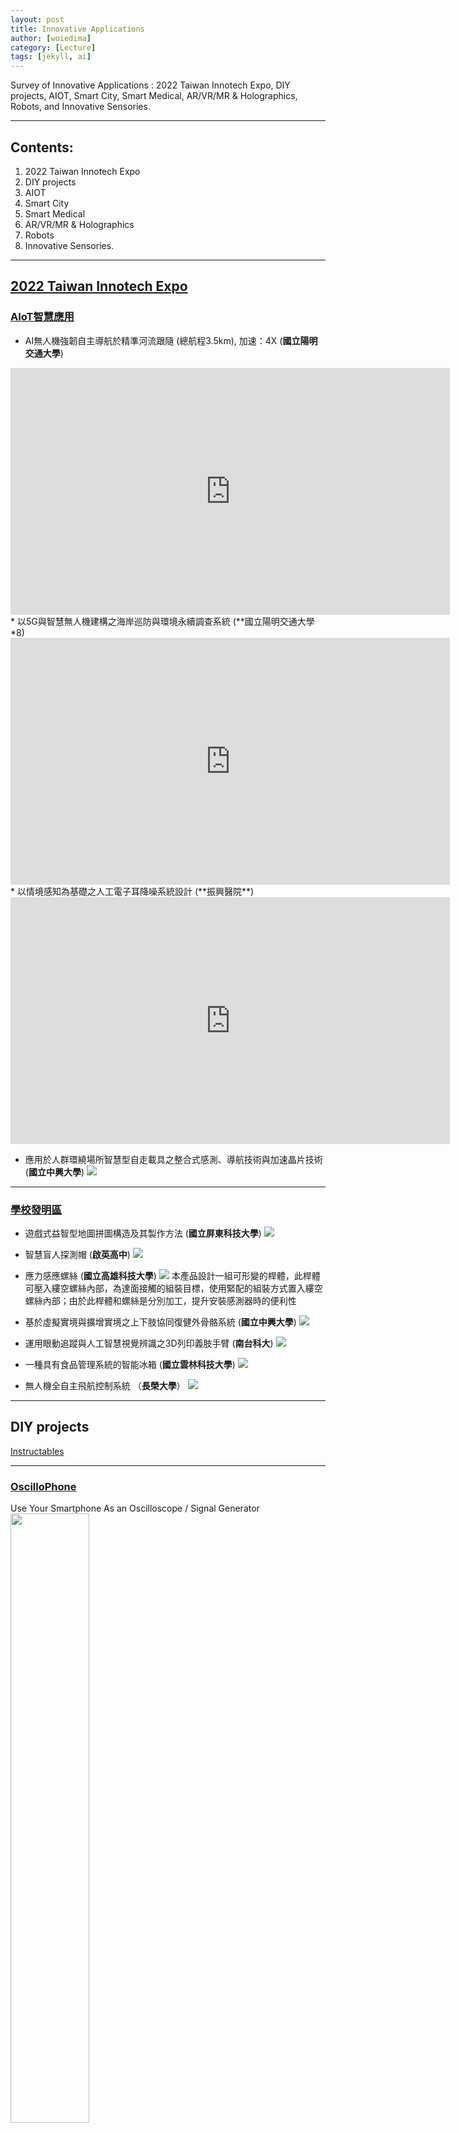 ```yaml
---
layout: post
title: Innovative Applications
author: [woiedima]
category: [Lecture]
tags: [jekyll, ai]
---
```


Survey of Innovative Applications : 2022 Taiwan Innotech Expo, DIY projects, AIOT, Smart City, Smart Medical, AR/VR/MR & Holographics, Robots, and Innovative Sensories.

---
## Contents:
1. 2022 Taiwan Innotech Expo
2. DIY projects
3. AIOT
4. Smart City
5. Smart Medical
6. AR/VR/MR & Holographics
7. Robots
8. Innovative Sensories.

---
## [2022 Taiwan Innotech Expo](https://cloudcdn.taiwantradeshows.com.tw/2022/inst/showarea/index.html)

### [AIoT智慧應用](https://online.inventaipei.com.tw/zh-tw/vproduct/show-area/AIoT%E6%99%BA%E6%85%A7%E6%87%89%E7%94%A8/exh-list.html)
* AI無人機強韌自主導航於精準河流跟隨 (總航程3.5km), 加速：4X (**國立陽明交通大學**)
<iframe width="703" height="395" src="https://www.youtube.com/embed/5va0unKz3Qg" title="AI無人機強韌自主導航於精準河流跟隨 (總航程3.5km), 加速：4X" frameborder="0" allow="accelerometer; autoplay; clipboard-write; encrypted-media; gyroscope; picture-in-picture" allowfullscreen></iframe>
* 以5G與智慧無人機建構之海岸巡防與環境永續調查系統 (**國立陽明交通大學*8)
<iframe width="703" height="395" src="https://www.youtube.com/embed/DmCZ6_bkZsI" title="以5G與智慧無人機建構之海岸巡防與環境永續調查系統_陽明交通大學" frameborder="0" allow="accelerometer; autoplay; clipboard-write; encrypted-media; gyroscope; picture-in-picture" allowfullscreen></iframe>
* 以情境感知為基礎之人工電子耳降噪系統設計 (**振興醫院**)
<iframe width="703" height="395" src="https://www.youtube.com/embed/QLwXqF8BFgQ" title="以情境感知為基礎之人工電子耳降噪系統設計" frameborder="0" allow="accelerometer; autoplay; clipboard-write; encrypted-media; gyroscope; picture-in-picture" allowfullscreen></iframe>

* 應用於人群環繞場所智慧型自走載具之整合式感測、導航技術與加速晶片技術 (**國立中興大學**)
![](https://storage.googleapis.com/www.taiwantradeshow.com.tw/product/202209/T-34962391-S.jpg)

---
### [學校發明區](https://online.inventaipei.com.tw/zh-tw/vproduct/show-area/%E5%AD%B8%E6%A0%A1%E7%99%BC%E6%98%8E%E5%8D%80/exh-list.html)
* 遊戲式益智型地圖拼圖構造及其製作方法 (**國立屏東科技大學**)
![](https://storage.googleapis.com/www.taiwantradeshow.com.tw/product/202209/T-77113404-S.jpg)

* 智慧盲人探測帽 (**啟英高中**)
![](https://storage.googleapis.com/www.taiwantradeshow.com.tw/product/202210/T-35612585-S.jpg)

* 應力感應螺絲 (**國立高雄科技大學**)
![](https://www.chanchao.com.tw/exhibitorservicefiles/products/DAUIROBOT2022_236488_99873_L.jpg)
本產品設計一組可形變的桿體，此桿體可壓入縷空螺絲內部，為達面接觸的組裝目標，使用緊配的組裝方式置入縷空螺絲內部；由於此桿體和螺絲是分別加工，提升安裝感測器時的便利性<br>

* 基於虛擬實境與擴增實境之上下肢協同復健外骨骼系統 (**國立中興大學**)
![](https://storage.googleapis.com/www.taiwantradeshow.com.tw/product/202209/T-38472980-S.jpg)

* 運用眼動追蹤與人工智慧視覺辨識之3D列印義肢手臂 (**南台科大**)
![](https://storage.googleapis.com/www.taiwantradeshow.com.tw/product/202209/T-55242679-S.png)

* 一種具有食品管理系統的智能冰箱 (**國立雲林科技大學**)
![](https://storage.googleapis.com/www.taiwantradeshow.com.tw/product/202209/T-80707728-S.jpg)
 
* 無人機全自主飛航控制系統 （**長榮大學**）
![](https://storage.googleapis.com/www.taiwantradeshow.com.tw/product/202209/T-86341544-S.png)

---
## DIY projects
[Instructables](https://www.instructables.com)

---
### [OscilloPhone](https://www.instructables.com/OscilloPhone-Use-your-Smartphone-as-an-Oscilloscop/)
Use Your Smartphone As an Oscilloscope / Signal Generator<br>
<img width="50%" height="50%" src="https://content.instructables.com/F0O/559P/IE7JB38T/F0O559PIE7JB38T.jpg">

---
### [DIY放大電阻](https://hackaday.io/project/188104-the-great-resistor)
<iframe width="500" height="281" src="https://www.youtube.com/embed/2C_KpQk_63M" title="Full Test: The Great Resistor - Resistor Color Code Lamp" frameborder="0" allow="accelerometer; autoplay; clipboard-write; encrypted-media; gyroscope; picture-in-picture" allowfullscreen></iframe>
使用 Arduino 放大電阻顏色代碼。
將你的小電阻放在兩個夾子之間進行測量；顏色和值將顯示在大電和LCD屏幕上。

---
### DIY Modern LED Matrix Bike Animated Tail Light
<iframe width="821" height="462" src="https://www.youtube.com/embed/GaKaIY4tRx8" title="DIY Modern LED Matrix Bike Animated Tail Light | With Knight Rider Scanner & Police Flasher Modes" frameborder="0" allow="accelerometer; autoplay; clipboard-write; encrypted-media; gyroscope; picture-in-picture" allowfullscreen></iframe>

---
### 卡片辨識器
<iframe width="821" height="462" src="https://www.youtube.com/embed/RM3FHJrK7eA" title="【自製感測器#2】自己做卡片辨識器，費用不到10元的RFID?，可辨識上百張卡片" frameborder="0" allow="accelerometer; autoplay; clipboard-write; encrypted-media; gyroscope; picture-in-picture" allowfullscreen></iframe>

---
### Turn Touchscreens into Touchless Interfaces
<iframe width="693" height="390" src="https://www.youtube.com/embed/EY6FKCfoaQk" title="How to Turn Touchscreens into Touchless Interfaces | Ultraleap" frameborder="0" allow="accelerometer; autoplay; clipboard-write; encrypted-media; gyroscope; picture-in-picture" allowfullscreen></iframe>

---
## AIOT

### [解決雞農問題 iCHASE打造AI家禽照護系統](https://www.digitimes.com.tw/iot/article.asp?cat=158&cat2=80&ct=o&id=0000642406_X0A5AFN4LK928I78BH0XO)
![](https://img.digitimes.com/newsimg/2022/0816/642406-1-bh0xo.jpg)
* 以**智慧秤重計**而言，團隊採用NVIDIA晶片開發出支援AI運算的攝影機。當雞群跳上秤重平台後，總重量除以影像辨識得出的秤盤隻數，就能算出雞隻的平均重量。為防止雞糞酸蝕秤盤，表面也經過防水、防塵、防鏽處理，重要電路板的位置也要仔細規劃。
* 雞隻體重會反映健康狀況，當體重數據增減偏離標準太多、或連續數天異常，秤重計連接的網頁平台會出現異常提醒，飼主也可和過去的歷史紀錄比較。因為雞隻喜歡往高處的秤台跳，秤重過程中不需要人力特別驅趕。
* 張光甫表示，團隊另一款**囉音辨識**產品，目前也在大成旗下的禽場驗證中。**囉音指的是呼吸道疾病所產生的聲音**，雞農過去都以聽聲辨識，但這種靠感覺的個人經驗很難傳承。團隊與中興大學生機系助理教授蔡燿全的團隊合作，讓小批次的雞隻感染呼吸道病毒，再記錄牠們的啼聲，希望訓練出可辨識囉音的AI模型。
* 針對致死率高的禽流感，團隊則開發**AI雷射驅鳥器**，當影像裝置偵測到野鳥時，便自動啟動雷射光束驅離野鳥，避免使用防鳥網會造成的傷亡。類似的影像辨識技術也將用來開發「死禽雷達」，協助雞農快速挑出病死雞隻。

---
### [提前掌握母豬健康狀況 台灣團隊打造 AI 母豬健康偵測平台商機上看 8 億](https://www.inside.com.tw/article/29165-ai-pig-health-detection)
![](https://bucket-img.tnlmedia.com/cabinet/files/consoles/1/teams/1/2022/10/3JGEIDO5wrMOZPqAZSbsxMwHNKbLWnLblOKJ2NWg.jpg?auto=compress&fit=max&w=730)
* 在豬隻飲水、吃飼料時，設備就可以自動幫豬量測體溫，經過後端系統分析後，可以藉此提早偵測豬隻是否有發情或熱疾病等徵兆，目前溫度量測正確率可以在正負攝氏0.3 度之間。

---
### [解密全球唯一 AI 養蝦的行業秘辛！](https://buzzorange.com/techorange/2022/10/13/aiot-idwater/?utm_source=newsletter&utm_medium=email&utm_campaign=2022_7&utm_term=2022-10-14)
* 艾滴科技利用自動化 IoT 的傳輸影像辨識專家系統，達成「一站式養殖服務商」。余萬洲解釋該系統的影像辨識系統透過好幾個養殖池的數據累積、幫數萬隻白蝦拍照後的結果，推算出理想的蝦子生長狀況，以及影響生長的變因。
* 舉例來說，影像辨識系統經過深度學習，除了從外觀大小，還可以從白蝦的腸線辨別健康狀況，像是腸線粗大、顏色深就代表蝦子食慾好、進食狀況不錯，應是健康的白蝦，反之腸線太細、顏色淡就可能蝦子進食有問題。
* 準確辨別蝦子生長狀況，連帶會影響投餌精準度。余萬洲解釋，投餌太少蝦子長不壯、太多則會使池子混濁、影響水質。「目前自動投餌系統大部分業者誤差度都還在 15~20%，艾滴科技的只有 3% 。」 

---
### [程式設計師奶爸自制AI餵奶檢測儀，預判寶寶餓點，不讓哭聲影響老婆睡眠](https://bangqu.com/75l674.html)
![](https://i3.res.bangqu.com/farm/liang/news/2022/07/25/5fcb3c4b5a7ae7af6124d419b9ebc152.gif)

---
### [【工程師隱身術】200 行 TensorFlow.js 程式碼，讓你從視訊會議的畫面中「消失」](https://buzzorange.com/techorange/2020/03/10/tensorflow-js-invisible/)
![](https://buzzorange.com/techorange/wp-content/uploads/sites/2/2020/03/%E6%B6%88%E5%A4%B11.png)

---
## Smart City

### [3D街頭暴力預警及AI情資整合偵蒐平臺](https://smartcity.org.tw/application_detail.php?id=105)
全國首創以人工智慧物聯網（AIoT）構想，運用人工智慧(AI)影像辨識及聲音感應技術，並以本轄八大行業營業處所為實驗場域，結合物聯網(IoT)設備進行異常狀況分析，當偵測現場聚集人數達3人、持續停留30秒、聲音感測80分貝以上，提供主動預警通報，以利警方調度優勢警力迅速到場處理。

---
### [Smart Sidewalk Protection](https://www.digitimes.com.tw/iot/article.asp?id=0000622764_6328VH1R5ED8SN5TK42KM)
* 環保電動交通領域的領導廠商Bird日前宣布了由Bird首創的智能人行道保護技術。這項技術是由Bird和無線通信和定位技術及服務的全球領導廠商u-blox(SIX:UBXN)共同設計和開發，是一種感測器融合(sensor fusion)解決方案。整合於Bird電動車輛的智能人行道保護裝置，被用來防止微型交通設備騎行於人行道上。
* 結合u-blox的ZED-F9R高精準度航位推測模組、公分等級人行道地圖，以及Bird的車載感測套件，此一整合系統可有效且高效率地即時偵測和防止人行道騎行。例如，相較於採用雲端地圖的傳統GPS，可能需要15秒以上的時間才會做出反應，Bird的新型智能人行道保護技術，可以讓進入人行道的車輛安全停下，同時允許騎士步行將車輛牽回車道或自行車道。

---
### [路側感測器提醒駕駛動物出沒](https://www.digitimes.com.tw/iot/article.asp?cat=158&cat2=80&ct=o&id=0000586054_T97LMSHM6CVQIZ3FVXHO1)
![](https://mms.digitimes.com/NewsImg/2020/0610/586054-1-VXHO1.jpg)
據FierceElectronics與eeNews Europe報導，Salus系統主要倚賴雷達、光學鏡頭與紅外線感測器來偵測動物走動，系統所收集的數據則會經由自動分析來預測動物行為以及與汽車及機車作區隔。該技術是利用神經網路開發機器學習，可讓系統區分機車騎士、汽車或鹿的差別，而非純粹動作偵測。

---
## Smart Medical

### [孕婦在家就能監測胎兒心臟健康](https://www.digitimes.com.tw/iot/article.asp?id=0000645763_NI36TFNL7RDMDK2OTUEX5)
![](https://img.digitimes.com/newsimg/2022/1011/645763-1-tuex5.jpg)
* Sensoriis與HERO Laboratory研究團隊開發的系統，運用穿戴式裝置來監測胎兒的心電圖(ECG)訊號，透過以貼片固定在孕婦腹部的電極接收訊號、以內建的微控制器處理訊號、藉由藍牙將結果傳送到智慧型手機或智慧手錶上的App供檢視。
* 透過穿戴式裝置持續監測胎兒心跳會產生大量ECG訊號，Lullaby演算法善用心跳具有穩定節奏的特性、根據時間模式提升心跳的辨識率、忽略心跳以外的心臟活動，因此可以減少所需的運算量、以最有效率的方式運用微處理器的運算能力，因此能在穿戴式裝置上即時處理高解析度的ECG訊號以監測胎兒心跳。

---
### [馬桶也能測量心率、提早預防心臟病！](https://buzzorange.com/techorange/2021/04/16/casana-heart-sensor-toilet-seat/)
![](https://buzzorange.com/techorange/wp-content/uploads/sites/2/2021/04/%E9%A6%AC%E6%A1%B6%E5%9D%90%E5%A2%8A.jpg)
* 根據美國疾病預防控制中心（CDC）數據統計，在美國每 36 秒就有一人因心血管疾病死亡，有超過 620 萬的美國人面臨心律衰竭問題（俗稱心臟無力）。
* Casana 的智慧馬桶座外觀雖與一般馬桶並無兩樣，但其主要功能是一台「心臟偵測裝置」，包含偵測心電圖（ECG）、心衝擊圖（BCG）、光電容積圖（PPG）感測器元件，可以用來偵測心臟健康指標，並透過內建的 Wi-Fi 或是 LTE 功能將資料傳送至雲端系統。

---
## AR/VR/MR & Holographics

### DIY實物投影機
<img width="50%" height="50%" src="https://github.com/rkuo2000/MCU-course/blob/main/images/DIY_projector.jpg?raw=true">
**遠端上課沒有實物投影機？**<br>
美國教師 Carmen Castrejon設計了這樣一套簡便裝置，只需要一張CD、鉛筆、膠帶和一個硬幣，就能透過反射，讓筆記型電腦隨意的投放鍵盤上的筆記<br>

*來源:Carmen Castrejon/Facebook*<br>

---
### Hologramm Projektor HyperVSN
<iframe width="693" height="390" src="https://www.youtube.com/embed/yYJIidgOl2o" title="Hologramm Projektor HyperVSN Messe Show Miami." frameborder="0" allow="accelerometer; autoplay; clipboard-write; encrypted-media; gyroscope; picture-in-picture" allowfullscreen></iframe>

---
### Holokit X
<iframe width="320" height="560" src="https://www.youtube.com/embed/153TzZJH_oc" title="Holokit X - Neuer AR-Brillenaufsatz fürs iPhone #holokitx" frameborder="0" allow="accelerometer; autoplay; clipboard-write; encrypted-media; gyroscope; picture-in-picture" allowfullscreen></iframe>

**Holokit Cardboard**<br>
![](https://techcrunch.com/wp-content/uploads/2017/06/holokit1.jpg?resize=1200,738)

---
### [《遊戲王》卡片投影成真！超狂粉絲花七個月製作「AR投影對戰系統」](https://games.yahoo.com.tw/news/yg-oirl-034250006.html)
![](https://s.yimg.com/os/creatr-uploaded-images/2022-11/57b07f50-5994-11ed-bf3a-8a2cedfeb84e)

---
### [MR技術結合機器人　精準完成心導管插入手術](https://www.digitimes.com.tw/iot/article.asp?id=0000648912_P188DJBC2QSQRH1PU4PHD)
![](https://img.digitimes.com/newsimg/2022/1107/648912-1-u4phd.jpg)
外科醫師即將在MRI機內透過MR以微型機器人器械搭配MRI成像進行心導管插入手術。Case Western Reserve University (CWRU)
* 根據Immersive Technology報導，美國疾病管制與預防中心(CDC)資料顯示，心房顫動(AFib)是最普遍的心律不整症狀，全美約有3萬~6萬名患者。外科醫師要實施心導管插入手術時，通常會從AFib病患的鼠蹊部位，手動將心導管透過動脈或靜脈推送到心臟部位，需要倚賴影像相當模糊的心臟X光片，手術施作稍有不慎就有造成患者中風的風險。
* 左心耳封堵(LAAO)手術能有效管理AFib病患的中風風險，為達到手術最佳精準度以降低造成AFib病患中風的風險，CWRU研究團隊將讓外科醫師在進行LAAO手術時配戴混合實境(MR)頭盔與操作微型機器人器械，研究團隊希望藉由展示手術優勢與可行性，促成AFib病患能更方便的獲取擴增實境(AR)引導的手術，尤其是預期壽命超過20年的患者。

---
### [T-Mobile加速器招攬新創打造5G AR應用](https://www.digitimes.com.tw/iot/article.asp?cat=158&cat1=20&cat2=135&id=0000643509_DUS6D62QL3G1KILU83U5L)
![](https://img.digitimes.com/newsimg/2022/0831/643509-1-83u5l.jpg)
深度技術公司weR打造零售空間變現與最佳化的AR/人工智慧(AI)平台。T-Mobile

---
### [MR技術輔助森林植被調查工作](https://www.digitimes.com.tw/iot/article.asp?cat=158&cat1=20&cat2=&id=641984)
萊斯大學研究生Daniel Gorczynski與生物科學家Lydia Beaudrot，近期以微軟(Microsoft)的MR裝置HoloLens結合最新的VegSense程式，在德州休士頓的紀念公園對森林植被進行調查，並將相關研究結果刊登於Methods in Ecology與Evolution期刊。
<iframe width="809" height="455" src="https://www.youtube.com/embed/dBHfxvhMChU" title="Rice bioscientists use mixed-reality headset, custom software to measure vegetation in the field" frameborder="0" allow="accelerometer; autoplay; clipboard-write; encrypted-media; gyroscope; picture-in-picture" allowfullscreen></iframe>

---
### [台灣首位「元宇宙偶像」Lady LayLa 登場，虛幻引擎＋真人聲優搶攻網紅經濟](https://www.techbang.com/posts/98102-taiwans-first-meta-universe-idol
有別於歐美國家的虛擬偶像，「Lady LayLa（萊拉）」更具備即時 Live 演出的特性，她採用 Unreal 虛幻引擎 UE5，即時成像，能以炫麗的造型和粉絲見面、Real Time 進行表演，再結合唯美燈光、電影鏡頭、華麗特效與高畫質的場景，將使視覺更夢幻，帶領粉絲進入虛幻的元宇宙時空。-lady-layla-debute)
<iframe width="720" height="405" src="https://www.youtube.com/embed/ei2tTHc7BQU" title="你們比較喜歡哪一種我呢? #台灣第一位元宇宙偶像 #VirtualInfluencer #虛擬偶像" frameborder="0" allow="accelerometer; autoplay; clipboard-write; encrypted-media; gyroscope; picture-in-picture" allowfullscreen></iframe>

---
### [羅馬推虛擬實境巴士 穿越過去與未來](https://www.digitimes.com.tw/iot/article.asp?id=0000638652_7YI7X5WI4JK4N23KNTHTO)
Invisible Cities的VR巴士之旅提供整合視覺、聽覺、嗅覺、體感的沉浸式體驗。
<iframe width="560" height="455" src="https://www.youtube.com/embed/No-ciDp3eLE" title="Virtual Reality Bus. Il promo" frameborder="0" allow="accelerometer; autoplay; clipboard-write; encrypted-media; gyroscope; picture-in-picture" allowfullscreen></iframe>
* Invisible Cities的VR巴士配備3個全球定位系統(GPS)、三軸加速度計(Accelerometer)、磁力計(Magnetometer)、速度計(Velocimeter)、表面雷射(Surface laser)等裝置，以擷取巴士行駛時的每一次顛簸、車速、轉彎等變化，並整合3D虛擬內容與巴士內數位喇叭提供的逼真音訊。
* 此外車上還有小型的通風口，會配合行經的虛擬場景，適時提供樺樹、木炭、蒔蘿、乳香、金屬乙醛、麝香、沒藥、香根草等各種氣味的嗅覺體驗。

---
### [Engage XR推元宇宙大學計劃 美十所大學加入](https://www.digitimes.com.tw/iot/article.asp?id=0000633442_B72388H8520P7H14OO440)
<iframe width="560" height="455" src="https://www.youtube.com/embed/bHPi63O10zI" title="Metaversities Are The Future Of Remote Learning, And The Future Is Now" frameborder="0" allow="accelerometer; autoplay; clipboard-write; encrypted-media; gyroscope; picture-in-picture" allowfullscreen></iframe>
元宇宙大學可望促成遠距教學體驗與效益的大幅翻轉，無論學生們分處於世界上任何地方、相隔多遠，都能齊聚在虛擬教室中跟隨專業教育者學習、任意分組或共同合作，且幾乎或完全不會受到所處實體環境的干擾與分心，將提供學生更能專注、具吸引力、遠優於Zoom的學習環境與體驗。

---
### AVATAR Fishing
<iframe width="693" height="390" src="https://www.youtube.com/embed/Bmc5Nad_HYw" title="遠隔釣りロボット「AVATAR Fishing(アバターフィッシング)」" frameborder="0" allow="accelerometer; autoplay; clipboard-write; encrypted-media; gyroscope; picture-in-picture" allowfullscreen></iframe>

---
### [VR讓擊劍運動不再貴族 可搭配真劍演練超逼真](https://www.digitimes.com.tw/iot/article.asp?cat=158&cat2=130&ct=o&id=0000602813_0WX9SJLD06GVO04UBO64J)
* 擊劍運動的設備和學習成本高昂，一直是少數人的貴族運動，所幸俄羅斯VR公司Boxglass推出Fencer擊劍訓練系統，擊劍玩家只要在Oculus Quest控制器加上真正的劍，即可開始自主訓練，逐漸熟悉擊劍的基本戰術和動作。
* 據RoadtoVR報導，Fencer套組專為擊劍初學者而設計，透過虛擬實境學習國際擊劍聯盟(IFF)所制定的規則。Fencer全套2,000歐元，包含頭戴式裝置、劍及控制器支架、App授權使用資格，只不過目前沒有專攻一般消費者的方案，僅有針對劍擊道館的版本。

---
### A Foldable Haptic Actuator for Rendering Touch in Mixed Reality
<iframe width="693" height="390" src="https://www.youtube.com/embed/-t9Jaln-pBQ" title="Demonstrating Touch&Fold: A Foldable Haptic Actuator for Rendering Touch in Mixed Reality" frameborder="0" allow="accelerometer; autoplay; clipboard-write; encrypted-media; gyroscope; picture-in-picture" allowfullscreen></iframe>

---
### [紙筆放一邊 VR揮灑時尚設計創造力](https://www.digitimes.com.tw/iot/article.asp?cat=158&cat1=20&cat2=130&id=0000601480_BU45N35L78IM371ERQKWQ)
![](https://mms.digitimes.com/NewsImg/2021/0111/601480-1-RQKWQ.jpg)
這項VR概念非常適合構思階段，學生可以繞著模特兒走，檢查用色、材質和版形等。

---
### [XRHealth推出VR過動症治療App 成為過動兒救星](https://www.digitimes.com.tw/iot/article.asp?id=0000595188_UOS21ALP7K8IZ39TCR0I4)
![](https://mms.digitimes.com/NewsImg/2020/1006/595188-1-CR0I4.jpg)
光是在美國就有600多萬名孩童罹患注意力不足過動症(ADHD)，平時安靜不下來，做什麼事情都不專心，雖然服藥可以改善病況，但仍要靠個人努力，XRHealth為此研發VR在家治療App，方便ADHD孩童在家練習專注力。

---
### [角色扮演學歷史 VR教學App讓你成為歷史人物](https://www.digitimes.com.tw/iot/article.asp?id=0000589610_A2F5932F2EKBVQLOT98R9)
<iframe width="809" height="455" src="https://www.youtube.com/embed/6xAfWRcutdM" title="HistoryMaker VR Trailer- Coming Soon!" frameborder="0" allow="accelerometer; autoplay; clipboard-write; encrypted-media; gyroscope; picture-in-picture" allowfullscreen></iframe>
據VRScout報導，HistoryMaker VR是針對中學生所設計的教育內容創造工具，學生可以選擇扮演林肯、富蘭克林、馬克吐溫等8位美國歷史名人，然後按照角色布置舞台，接著選擇一段內建的獨白台詞，就能操作虛擬人物上台表演。

---
## Robots

### Tesla Optimus
<iframe width="992" height="558" src="https://www.youtube.com/embed/_HjGppyK0Po" title="Elon Musk 的機器人好笨拙？ 究竟特斯拉 Optimus 厲害在哪裡？AI Day 大揭密" frameborder="0" allow="accelerometer; autoplay; clipboard-write; encrypted-media; gyroscope; picture-in-picture; web-share" allowfullscreen></iframe>

---
### Softcream Robot
<iframe width="821" height="462" src="https://www.youtube.com/embed/4ejezpAcHZs" title="Softcream robot by Connected Robotics at HCJ 2020" frameborder="0" allow="accelerometer; autoplay; clipboard-write; encrypted-media; gyroscope; picture-in-picture" allowfullscreen></iframe>

---
### Samsung's actual new robot butlers
<iframe width="693" height="390" src="https://www.youtube.com/embed/A4IUT4r8oIw" title="Meet Handy and Care: Samsung's actual new robot butlers" frameborder="0" allow="accelerometer; autoplay; clipboard-write; encrypted-media; gyroscope; picture-in-picture" allowfullscreen></iframe>

---
### JetAuto Pro
JetAuto Pro ROS Robot Car with Vision Robotic Arm Powered by Jetson Nano Support SLAM Mapping/ Navigation/ Python
![](https://cdn.shopifycdn.net/s/files/1/0084/2799/5187/files/1.1_banner_52701e52-74ae-44dc-9401-de5b604c8d0d.jpg?v=1668136597)
<iframe width="670" height="394" src="https://www.youtube.com/embed/JOCs_yg1wlE" title="JetAuto Pro SLAM/ ROS Robot" frameborder="0" allow="accelerometer; autoplay; clipboard-write; encrypted-media; gyroscope; picture-in-picture" allowfullscreen></iframe>

---
### [國門重啟拚觀光　11間飯店將導入服務型機器人](https://www.digitimes.com.tw/iot/article.asp?cat=158&ct=o&id=0000647759_SZB6KDPY6GENB18ZCGFPP)
* 因應這波缺工浪潮，緯創此次研發的3款服務型機器人，將分別應用在包括 **環境消毒**、**迎賓**、**客房配送**等場域。預計2023年4月，緯創將導入北中南共6間飯店，包括新竹安捷國際酒店、淡水福容飯店、高餐大群賢會館、台北美侖大飯店、日月潭力麗溫德姆酒店與六福萬怡酒店。
* 未來像是消毒機器人可替代人力長達10小時持續運作，進行重複性的消毒工作、迎賓機器人則是協助業者進行接待、導覽，而客房配送預期可提升20%的服務效率。

---
### [亞馬遜開發捏夾式抓握機器人](https://www.digitimes.com.tw/iot/article.asp?cat=158&ct=o&id=0000645149_YC72XLY03U0NEILVNT9UD)
<iframe width="560" height="455" src="https://www.youtube.com/embed/7lW1-RkfVcc" title="Amazon tests pinch-grasping robot for e-commerce fulfillment" frameborder="0" allow="accelerometer; autoplay; clipboard-write; encrypted-media; gyroscope; picture-in-picture" allowfullscreen></iframe>
亞馬遜(Amazon)的倉儲撿貨機器人必須處理數百萬種各式形狀、尺寸、重量的貨品，目前主要使用的抽吸抓握器(Suction gripper)機器人的表現還不盡理想，亞馬遜的機器人團隊正在開發使用彈性更高、撿取能力更全面的捏夾抓握(Pinch-grasping)機器人。

---
### [機器人指尖整合乾式電極感測器 血壓量測自動化](https://www.digitimes.com.tw/iot/article.asp?cat=158&cat2=80&ct=o&id=0000630189_D4H0XSJL9X31YJ8GKVNWB)
<iframe width="560" height="455" src="https://www.youtube.com/embed/8vQ8rghy6xE" title="Robots that can check your blood pressure are the latest innovation from SFU" frameborder="0" allow="accelerometer; autoplay; clipboard-write; encrypted-media; gyroscope; picture-in-picture" allowfullscreen></iframe>

---
### [美甲機器人進駐Target店面　10分鐘即可完美亮相](https://www.digitimes.com.tw/iot/article.asp?cat=158&ct=o&id=0000644882_T0F98XWG7D31G93VJR9CZ)
![](https://img.digitimes.com/newsimg/2022/0923/644882-2-jr9cz.jpg)
據Yahoo Finance報導，研發了首部美甲機器人的製造商Clockwork，近期與零售業者Target簽訂合約，在德州、加州、明尼蘇達州的6間門市據點，提供美甲機器人的服務。Clockwork的美甲機器人仰仗人工智慧(AI)和3D技術，計算指甲的形狀與尺寸，10分鐘內即可完成美甲作業。

---
### [植物的反撲？藝術家讓植栽控制握有砍刀的機械手臂](https://www.inside.com.tw/article/29190-david-bowen-plant-machete)
![](https://bucket-img.tnlmedia.com/cabinet/files/consoles/1/teams/1/2022/10/obydgBehbWnS8zBugUisQ1OhrtG2VF2CSk0KZIIY.png?auto=compress&fit=max&w=730)
如果讓植栽控制機械手臂，再讓機械手臂拿一把砍刀，會發生什麼事？專攻機器領域的藝術家 David Bowen，為了探究這個問題的答案，創造了裝置藝術作品「植栽砍刀」（Plant Machete）。

---
### [仿生撲翼飛行器大突破！一個關節零件解決飛行穩定問題](https://www.techbang.com/posts/103909-stability-flapping-wing-robots)
研究人員透過以往的研究發現，固定角度的關節或者是沒有關節的機翼設計，撲翼機器人很難取得良好的飛行效果。像是機翼的角度設置為30度時，飛機撲個幾下就墜落了。<br>
為了解決這些問題，研究人員提出了一個自由彈性關節的設計，其中偏角在向下和向上行程之間執行不對稱，進而（被動地）調節機翼面積，平滑地產生升力。 <br>
![](https://cdn1.techbang.com/system/images/665374/original/ba084dedcf214526c426e3ce40eaa2a2.jpg?1675960431)

研究人員認為，他們的工作主要體現在三個方面：<br>
* 彈性關節的參數，這個彈性關節的各項參數可以用於各類的撲翼機器人，包括低雷諾資料和大拍打振幅的情況下； 
* 對被動變形翼的約束性最佳化進行設計，包括彈簧的彈性、沿翼的位置和偏置彈簧角度等； 
* 對整個機制在飛行中進行驗證，根據大型撲翼機器人的飛行資料，得出了平均升力的定量改進。

<iframe width="992" height="595" src="https://www.youtube.com/embed/kwuW8cfy-MI" title="Optimal elastic wing for flapping-wing robots through passive morphing" frameborder="0" allow="accelerometer; autoplay; clipboard-write; encrypted-media; gyroscope; picture-in-picture; web-share" allowfullscreen></iframe>

---
## Innovative Sensory

### [MIT開發無晶片、無電池的無線電子皮膚感測器](https://www.digitimes.com.tw/iot/article.asp?id=644429)
![](https://img.digitimes.com/newsimg/2022/0920/644429-1-raniz.jpg)

---
### [水下光通訊](https://www.digitimes.com.tw/iot/article.asp?cat=158&cat1=20&cat2=&id=642919)
![](https://img.digitimes.com/newsimg/2022/0912/642919-1-0ogi2.jpg)
日本要以水下光通訊技術，建立水下區網ALAN，推動海洋開發的革命性發展。圖為感測器(左上)、AUV(右上)、與拍攝影像。JAMSTEC

這項水下通訊實驗，是由日本國立海洋研究開發機構(Japan Agency for Marine-Science and TEChnology；JAMSTEC)執行，內容是由自動水下載具(Autonomous Underwater Vehicle；AUV)，可視為水下版無人機，自動航行到目的地，以海底光通訊技術發指令，並接收海底科學研究系統儲存的資料，最後自動回航。

---
### [新的攻擊裝置可以向螢幕發送電磁脈衝，隔空模擬手指點擊你的手機！](https://www.techbang.com/posts/99308-invisible-finger-remotely-control)
<iframe width="720" height="405" src="https://www.youtube.com/embed/DexIPJH9IR4" title="Invisible Finger (End-to-End Attack Demonstration)" frameborder="0" allow="accelerometer; autoplay; clipboard-write; encrypted-media; gyroscope; picture-in-picture" allowfullscreen></iframe>

---
### [奈米刺青可做為健康監測與警示裝置](https://www.digitimes.com.tw/iot/article.asp?cat=158&cat1=20&cat2=&id=641871)
![](https://img.digitimes.com/newsimg/2022/0822/641871-1-bh3k8.jpg)

---
### [比人類指尖觸感還敏銳的智慧人造皮膚](https://www.digitimes.com.tw/iot/article.asp?cat=158&cat1=20&cat2=70&id=0000638125_KRM2KF7E17QSBQ6L37WW1)
![](https://mms.digitimes.com/NewsImg/2022/0629/638125-1-37WW1.jpg)
* 基於高靈敏度混合感測材料的智慧人造皮膚，核心為**感覺奈米棒(Sensory nanorod)**，由於採用在生產積體電路等零件的工廠已是成熟完善的氣相(Vapor)製程，因此能直接進入大量生產。
* 多感測器混合材料的運作是基於電子訊號，由**包覆在壓電(Piezoelectric)氧化鋅殼內的水凝膠型態智慧聚合物**所組成，當濕度與溫度變化時水凝膠會膨脹，並對壓電氧化鋅產生壓力，而壓電氧化鋅會發出電子訊號以因應各種機械壓力。

---
### [偵測海嘯新方法 解讀GPS無線電訊號變化效果佳](https://www.digitimes.com.tw/iot/article.asp?id=0000635443_0JN3AO045CAZW52JCVEIH)
![](https://mms.digitimes.com/NewsImg/2022/0523/635443-1-CVEIH.jpg)
* 根據TechCrunch報導，海嘯是海底地震、山崩、火山爆發所造成，當海浪以高達500英里的時速向陸地接近時，浪高會快速增加，但初期深海中的海浪僅不到1英尺高，雖然海面的變化相當和緩，不過已足以在大氣層造成連鎖反應，空氣被向上推擠時會產生一道音波直達186英里上空的電離層且強度會在過程中被放大。
* 音波使得電離層的電子密度被稀釋，直接影響GPS人造衛星向地面接收器發送的無線電訊號，研究團隊發展一套解讀無線電訊號變化的方法，累積收集關於海嘯的關鍵資訊，確認GPS網路能在遠早於陸地受到侵襲之前，就發現深海中海浪醞釀的跡象，研究團隊認為進一步研究還可基於GPS無線電訊號更準確預估海嘯的規模與型態。

<br>
<br>

*This site was last updated {{ site.time | date: "%B %d, %Y" }}.*


